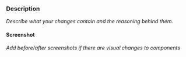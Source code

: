 ### Description

_Describe what your changes contain and the reasoning behind them._

#### Screenshot

_Add before/after screenshots if there are visual changes to components_
